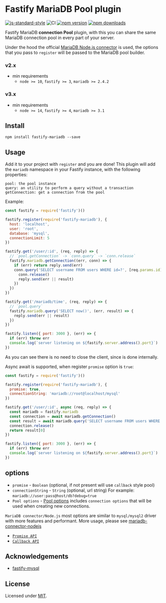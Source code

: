 # Fastify MariaDB Pool plugin

[![js-standard-style](https://img.shields.io/badge/code%20style-standard-brightgreen.svg?style=flat)](http://standardjs.com/)
![CI](https://github.com/jimmyolo/fastify-mariadb/workflows/CI/badge.svg)
[![npm version](https://img.shields.io/npm/v/fastify-mariadb.svg?style=flat)](https://www.npmjs.com/package/fastify-mariadb)
[![npm downloads](https://img.shields.io/npm/dm/fastify-mariadb.svg?style=flat)](https://www.npmjs.com/package/fastify-mariadb)
<!-- [![Known Vulnerabilities](https://snyk.io/test/github/jimmyolo/fastify-mariadb/badge.svg?targetFile=package.json&style=flat)](https://snyk.io/test/github/jimmyolo/fastify-mariadb?targetFile=package.json) -->
<!-- [![codecov](https://codecov.io/gh/jimmyolo/fastify-mariadb/branch/master/graph/badge.svg?style=flat)](https://codecov.io/gh/jimmyolo/fastify-mariadb) -->
<!--[![Greenkeeper badge](https://badges.greenkeeper.io/jimmyolo/fastify-mariadb.svg?style=flat)](https://greenkeeper.io/)-->

Fastify MariaDB **connection Pool** plugin, with this you can share the same MariaDB connection pool in every part of your server.

Under the hood the official [MariaDB Node.js connector](https://github.com/MariaDB/mariadb-connector-nodejs) is used, the options that you pass to `register` will be passed to the MariaDB pool builder.

### v2.x
- min requirements
  - `node >= 10`, `fastify >= 3`, `mariadb >= 2.4.2`

### v3.x
- min requirements
  - `node >= 14`, `fastify >= 4`, `mariadb >= 3.1`

## Install

```
npm install fastify-mariadb --save
```

## Usage

Add it to your project with `register` and you are done!
This plugin will add the `mariadb` namespace in your Fastify instance, with the following properties:

```
pool: the pool instance
query: an utility to perform a query without a transaction
getConnection: get a connection from the pool
```

Example:
```js
const fastify = require('fastify')()

fastify.register(require('fastify-mariadb'), {
  host: 'localhost',
  user: 'root',
  database: 'mysql',
  connectionLimit: 5
})

fastify.get('/user/:id', (req, reply) => {
  // `pool.getConnection` -> `conn.query` -> `conn.release`
  fastify.mariadb.getConnection((err, conn) => {
    if (err) return reply.send(err)
    conn.query('SELECT username FROM users WHERE id=?', [req.params.id], (err, result) => {
      conn.release()
      reply.send(err || result)
    })
  })
})

fastify.get('/mariadb/time', (req, reply) => {
  // `pool.query`
  fastify.mariadb.query('SELECT now()', (err, result) => {
    reply.send(err || result)
  })
})

fastify.listen({ port: 3000 }, (err) => {
  if (err) throw err
  console.log(`server listening on ${fastify.server.address().port}`)
})
```
As you can see there is no need to close the client, since is done internally.

Async await is supported, when register `promise` option is `true`:
```js
const fastify = require('fastify')()

fastify.register(require('fastify-mariadb'), {
  promise: true,
  connectionString: 'mariadb://root@localhost/mysql'
})

fastify.get('/user/:id', async (req, reply) => {
  const mariadb = fastify.mariadb
  const connection = await mariadb.getConnection()
  const result = await mariadb.query('SELECT username FROM users WHERE id=?', [req.params.id])
  connection.release()
  return result[0]
})

fastify.listen({ port: 3000 }, (err) => {
  if (err) throw err
  console.log(`server listening on ${fastify.server.address().port}`)
})
```

## options

* `promise` - `Boolean` (optional, if not present will use `callback` style pool)
* `connectionString` - `String` (optional, url string) For example: `mariadb://user:pass@host/db?debug=true`
* `Pool options` - [Pool options](https://github.com/MariaDB/mariadb-connector-nodejs/blob/master/documentation/promise-api.md#pool-options) includes `connection options` that will be used when creating new connections.

`MariaDB connector/Node.js` most options are similar to `mysql/mysql2` driver with more features and performant.
More usage, please see [mariadb-connector-nodejs](https://github.com/MariaDB/mariadb-connector-nodejs)
  * [`Promise API`](https://github.com/MariaDB/mariadb-connector-nodejs/blob/master/documentation/promise-api.md#promise-api)
  * [`Callback API`](https://github.com/MariaDB/mariadb-connector-nodejs/blob/master/documentation/callback-api.md#callback-api)

## Acknowledgements

- [fastify-mysql](https://github.com/fastify/fastify-mysql)


## License

Licensed under [MIT](./LICENSE).
